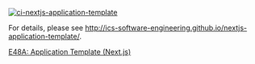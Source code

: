 [![ci-nextjs-application-template](https://github.com/ics-software-engineering/nextjs-application-template/actions/workflows/ci.yml/badge.svg)](https://github.com/ics-software-engineering/nextjs-application-template/actions/workflows/ci.yml)

For details, please see http://ics-software-engineering.github.io/nextjs-application-template/.


[E48A: Application Template (Next.js)](http://courses.ics.hawaii.edu/ics314s25/morea/nextjs-2/experience-nextjs-application-template.html)
